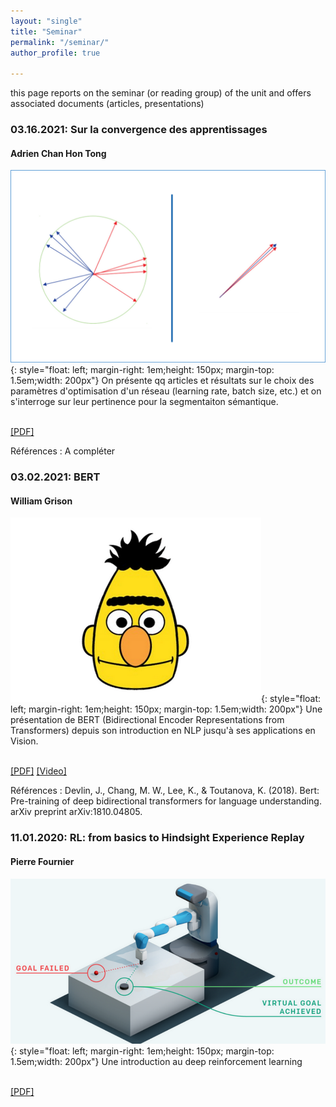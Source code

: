 ```yaml
---
layout: "single"
title: "Seminar"
permalink: "/seminar/"
author_profile: true

---
```


<script type="text/javascript">
   function toggleVisibility(block_id) {
       var e = document.getElementById(block_id);
       if(e.style.display == 'block')
          e.style.display = 'none';
       else
          e.style.display = 'block';
   }
    function copyToClip(element) {
        var str = document.getElementById(element).innerHTML;
        function listener(e) {
            e.clipboardData.setData("text/html", str);
            e.clipboardData.setData("text/plain", str);
            e.preventDefault();
        }
        document.addEventListener("copy", listener);
        document.execCommand("copy");
        document.removeEventListener("copy", listener);
};
</script>

this page reports on the seminar (or reading group) of the unit and offers associated documents (articles, presentations) 

### 03.16.2021: Sur la convergence des apprentissages
#### Adrien Chan Hon Tong

![Adrien](/images/imageAdrien.png){: style="float: left; margin-right: 1em;height: 150px; margin-top: 1.5em;width: 200px"} 
On présente qq articles et résultats sur le choix des paramètres d'optimisation d'un réseau (learning rate, batch size, etc.) et on s'interroge sur leur pertinence pour la segmentaiton sémantique. 
<!-- <normal> -->
<!-- <p style="text-align: right;"> -->
<br />
    <a href="https://drive.google.com/file/d/1CbD-WVXVha2RugW63501bksLZdxbEj6F/view?usp=sharing" style="color:page.header.overlay_color">[PDF]</a>
<!-- </normal> -->

Références : A compléter


### 03.02.2021: BERT
#### William Grison

![William](/images/imageWilliam.png){: style="float: left; margin-right: 1em;height: 150px; margin-top: 1.5em;width: 200px"} 
Une présentation de BERT (Bidirectional Encoder Representations from Transformers) depuis son introduction en NLP jusqu'à ses applications en Vision.
<!-- <normal> -->
<!-- <p style="text-align: right;"> -->
<br />
    <a href="https://drive.google.com/file/d/11NNLZ1UEtXF3Vv0zvt4KW4ySgon2Kmlc/view?usp=sharing" style="color:page.header.overlay_color">[PDF]</a>
    <a href="https://youtu.be/eetNbgjV9VY" style="color:page.header.overlay_color">[Video]</a>
<!-- </normal> -->

Références : Devlin, J., Chang, M. W., Lee, K., & Toutanova, K. (2018). Bert: Pre-training of deep bidirectional transformers for language understanding. arXiv preprint arXiv:1810.04805.

### 11.01.2020: RL: from basics to Hindsight Experience Replay
#### Pierre Fournier

![Pierre](/images/imagePierre.png){: style="float: left; margin-right: 1em;height: 150px; margin-top: 1.5em;width: 200px"} 
Une introduction au deep reinforcement learning 
<!-- <normal> -->
<!-- <p style="text-align: right;"> -->
<br />
    <a href="https://drive.google.com/file/d/1t5ceLCuoPn-5rPSjnjOj6P4ASU5A8uet/view?usp=sharing" style="color:page.header.overlay_color">[PDF]</a>
<!-- </normal> -->
